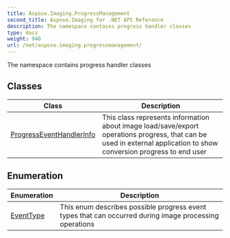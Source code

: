 ```yaml
---
title: Aspose.Imaging.ProgressManagement
second_title: Aspose.Imaging for .NET API Reference
description: The namespace contains progress handler classes
type: docs
weight: 940
url: /net/aspose.imaging.progressmanagement/
---
```

The namespace contains progress handler classes

## Classes

| Class | Description |
| --- | --- |
| [ProgressEventHandlerInfo](./progresseventhandlerinfo/) | This class represents information about image load/save/export operations progress, that can be used in external application to show conversion progress to end user |
## Enumeration

| Enumeration | Description |
| --- | --- |
| [EventType](./eventtype/) | This enum describes possible progress event types that can occurred during image processing operations |


